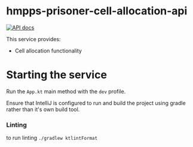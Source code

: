 # hmpps-prisoner-cell-allocation-api
[![API docs](https://img.shields.io/badge/API_docs_-view-85EA2D.svg?logo=swagger)](https://cell-allocation-api-dev.prison.service.justice.gov.uk/swagger-ui.html)

This service provides:
* Cell allocation functionality

# Starting the service

Run the `App.kt` main method with the `dev` profile.

Ensure that IntelliJ is configured to run and build the project using gradle rather than it's own build tool.

### Linting
to run linting  ```./gradlew ktlintFormat```
